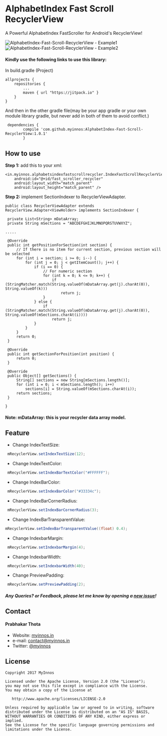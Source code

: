 # AlphabetIndex Fast Scroll RecyclerView
A Powerful AlphabetIndex FastScroller for Android's RecyclerView!

 ![AlphabetIndex-Fast-Scroll-RecyclerView - Example1](https://raw.githubusercontent.com/myinnos/AlphabetIndex-Fast-Scroll-RecyclerView/0d6c4f2f0b9f3b573a4f2abf2c87b62237081286/images-gif/AlphabetIndex-Fast-Scroll-RecyclerView_1.gif)
 `` `` `` `` `` `` `` ``
  ![AlphabetIndex-Fast-Scroll-RecyclerView - Example2](https://raw.githubusercontent.com/myinnos/AlphabetIndex-Fast-Scroll-RecyclerView/0d6c4f2f0b9f3b573a4f2abf2c87b62237081286/images-gif/AlphabetIndex-Fast-Scroll-RecyclerView_2.gif)
 
#### Kindly use the following links to use this library:

In build.gradle (Project)

	allprojects {
		repositories {
			...
			maven { url "https://jitpack.io" }
		}
	}
	
And then in the other gradle file(may be your app gradle or your own module library gradle, but never add in both of them to avoid conflict.)
	
	 dependencies {
	        compile 'com.github.myinnos:AlphabetIndex-Fast-Scroll-RecyclerView:1.0.1'
	        }
          
How to use
-----
**Step 1:** add this to your xml:

    <in.myinnos.alphabetsindexfastscrollrecycler.IndexFastScrollRecyclerView
        android:id="@+id/fast_scroller_recycler"
        android:layout_width="match_parent"
        android:layout_height="match_parent" />

**Step 2:** implement SectionIndexer to RecyclerViewAdapter.

    public class RecyclerViewAdapter extends RecyclerView.Adapter<ViewHolder> implements SectionIndexer {

     private List<String> mDataArray;
     private String mSections = "ABCDEFGHIJKLMNOPQRSTUVWXYZ";
    
    .....
    
     @Override
     public int getPositionForSection(int section) {
         // If there is no item for current section, previous section will be selected
         for (int i = section; i >= 0; i--) {
             for (int j = 0; j < getItemCount(); j++) {
                 if (i == 0) {
                     // For numeric section
                     for (int k = 0; k <= 9; k++) {
                         if (StringMatcher.match(String.valueOf(mDataArray.get(j).charAt(0)), String.valueOf(k)))
                             return j;
                     }
                 } else {
                     if (StringMatcher.match(String.valueOf(mDataArray.get(j).charAt(0)), String.valueOf(mSections.charAt(i))))
                         return j;
                 }
             }
         }
         return 0;
     }

     @Override
     public int getSectionForPosition(int position) {
         return 0;
     }

     @Override
     public Object[] getSections() {
         String[] sections = new String[mSections.length()];
         for (int i = 0; i < mSections.length(); i++)
             sections[i] = String.valueOf(mSections.charAt(i));
         return sections;
     }
    
    }

#### Note: mDataArray: this is your recycler data array model.

Feature
-----
- Change IndexTextSize:
```java
 mRecyclerView.setIndexTextSize(12);
```
- Change IndexTextColor:
```java
 mRecyclerView.setIndexBarTextColor("#FFFFFF");
```
- Change IndexBarColor:
```java
 mRecyclerView.setIndexBarColor("#33334c");
```
- Change IndexBarCornerRadius:
```java
 mRecyclerView.setIndexBarCornerRadius(3);
```
- Change IndexBarTransparentValue:
```java
mRecyclerView.setIndexBarTransparentValue((float) 0.4);
```
- Change IndexbarMargin:
```java
 mRecyclerView.setIndexbarMargin(4);
```
- Change IndexbarWidth:
```java
 mRecyclerView.setIndexbarWidth(40);
```
- Change PreviewPadding:
```java
 mRecyclerView.setPreviewPadding(2);
```
##### Any Queries? or Feedback, please let me know by opening a [new issue](https://github.com/myinnos/AlphabetIndex-Fast-Scroll-RecyclerView/issues/new)!

## Contact
#### Prabhakar Thota
* Website: [myinnos.in](http://www.myinnos.in "Prabhakar Thota")
* e-mail: contact@myinnos.in
* Twitter: [@myinnos](https://twitter.com/myinnos "Prabhakar Thota on twitter")         

License
-------

    Copyright 2017 MyInnos

    Licensed under the Apache License, Version 2.0 (the "License");
    you may not use this file except in compliance with the License.
    You may obtain a copy of the License at

       http://www.apache.org/licenses/LICENSE-2.0

    Unless required by applicable law or agreed to in writing, software
    distributed under the License is distributed on an "AS IS" BASIS,
    WITHOUT WARRANTIES OR CONDITIONS OF ANY KIND, either express or implied.
    See the License for the specific language governing permissions and
    limitations under the License.
